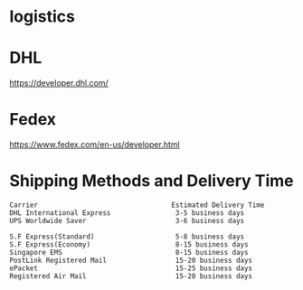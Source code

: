 # logistics

# DHL 
https://developer.dhl.com/
# Fedex
https://www.fedex.com/en-us/developer.html

# Shipping Methods and Delivery Time
 ~~~~
Carrier                                 Estimated Delivery Time
DHL International Express                3-5 business days
UPS Worldwide Saver                      3-6 business days

S.F Express(Standard)                    5-8 business days
S.F Express(Economy)                     8-15 business days
Singapore EMS                            8-15 business days
PostLink Registered Mail                 15-20 business days
ePacket                                  15-25 business days
Registered Air Mail                      15-20 business days

